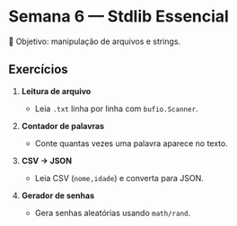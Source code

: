 # Semana 6 — Stdlib Essencial

🎯 Objetivo: manipulação de arquivos e strings.

## Exercícios

1. **Leitura de arquivo**
   - Leia `.txt` linha por linha com `bufio.Scanner`.

2. **Contador de palavras**
   - Conte quantas vezes uma palavra aparece no texto.

3. **CSV → JSON**
   - Leia CSV (`nome,idade`) e converta para JSON.

4. **Gerador de senhas**
   - Gera senhas aleatórias usando `math/rand`.
